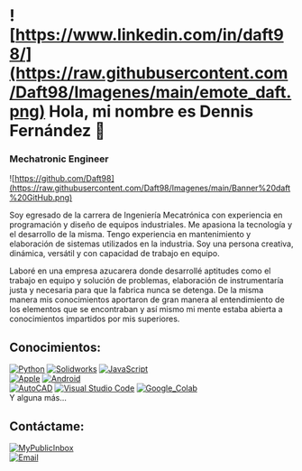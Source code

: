 # ![https://www.linkedin.com/in/daft98/](https://raw.githubusercontent.com/Daft98/Imagenes/main/emote_daft.png) Hola, mi nombre es Dennis Fernández 👋
### Mechatronic Engineer

![https://github.com/Daft98](https://raw.githubusercontent.com/Daft98/Imagenes/main/Banner%20daft%20GitHub.png)

Soy egresado de la carrera de Ingeniería Mecatrónica con experiencia en programación y diseño de equipos industriales. Me apasiona la tecnología y el desarrollo de la misma. Tengo experiencia en mantenimiento y elaboración de sistemas utilizados en la industria. Soy una persona creativa, dinámica, versátil y con capacidad de trabajo en equipo. 

Laboré en una empresa azucarera donde desarrollé aptitudes como el trabajo en equipo y solución de problemas, elaboración de instrumentaría justa y necesaria para que la fabrica nunca se detenga. De la misma manera mis conocimientos aportaron de gran manera al entendimiento de los elementos que se encontraban y así mismo mi mente estaba abierta a conocimientos impartidos por mis superiores.

## Conocimientos:
[![Python](https://img.shields.io/badge/Python-yellow?style=for-the-badge&logo=python&logoColor=white&labelColor=101010)]()
[![Solidworks](https://img.shields.io/badge/SOLIDWORKS-red?style=for-the-badge&logo=solidworks&logoColor=white&labelColor=101010)]()
[![JavaScript](https://img.shields.io/badge/JavaScript-F7DF1E?style=for-the-badge&logo=javascript&logoColor=white&labelColor=101010)]()
</br>
[![Apple](https://img.shields.io/badge/iOS-999999?style=for-the-badge&logo=apple&logoColor=white&labelColor=101010)]()
[![Android](https://img.shields.io/badge/Android-3DDC84?style=for-the-badge&logo=android&logoColor=white&labelColor=101010)]()
</br>
[![AutoCAD](https://img.shields.io/badge/AUTOCAD-red?style=for-the-badge&logo=AutoCAD&logoColor=white&labelColor=101010)]()
[![Visual Studio Code](https://img.shields.io/badge/Visual_Studio_Code-0095D5?style=for-the-badge&logo=VisualStudioCode&logoColor=white&labelColor=101010)]()
[![Google_Colab](https://img.shields.io/badge/Google_Colab-4285F4?style=for-the-badge&logo=googlecloud&logoColor=white&labelColor=101010)]()
</br>
Y alguna más...

## Contáctame:

[![MyPublicInbox](https://img.shields.io/badge/LinkedIn-Dennis_Fernández-orange?style=for-the-badge&logo=Microsoft+Outlook&logoColor=white&labelColor=101010)](https://www.linkedin.com/in/daft98)
</br>
[![Email](https://img.shields.io/badge/email_personal-daft98@hotmail.com-D14836?style=for-the-badge&logo=gmail&logoColor=white&labelColor=101010)](mailto:daft98@hotmail.com)
